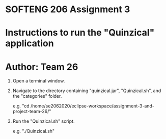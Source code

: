 # SOFTENG 206 Assignment 3

# Instructions to run the "Quinzical" application

# Author: Team 26

  1. Open a terminal window.
  
  2. Navigate to the directory containing "quinzical.jar", "Quinzical.sh", and
     the "categories" folder.

       e.g. "cd /home/se2062020/eclipse-workspace/assignment-3-and-project-team-26/"

  3. Run the "Quinzical.sh" script.
  
       e.g. "./Quinzical.sh"
